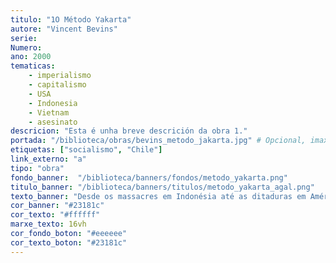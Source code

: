 ```yaml
---
titulo: "1O Método Yakarta"
autore: "Vincent Bevins"
serie:
Numero:
ano: 2000
tematicas:
    - imperialismo
    - capitalismo
    - USA
    - Indonesia
    - Vietnam
    - asesinato
descricion: "Esta é unha breve descrición da obra 1."
portada: "/biblioteca/obras/bevins_metodo_jakarta.jpg" # Opcional, imaxe da portada
etiquetas: ["socialismo", "Chile"]
link_externo: "a"
tipo: "obra"
fondo_banner:  "/biblioteca/banners/fondos/metodo_yakarta.png"
titulo_banner: "/biblioteca/banners/titulos/metodo_yakarta_agal.png"
texto_banner: "Desde os massacres em Indonésia até as ditaduras em América Latina, Vincent Bevins revela como os Estados Unidos e os seus aliados exportarom um modelo de represom que deixou milhons de vítimas e moldeou o mundo atual. Uma leitura essencial para quem queira entender como se construíu o mundo em que vivimos e por que é tam necessário luitar pola memória e a justiça."
cor_banner: "#23181c"
cor_texto: "#ffffff"
marxe_texto: 16vh
cor_fondo_boton: "#eeeeee"
cor_texto_boton: "#23181c"
---
```

